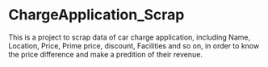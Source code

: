 # ChargeApplication_Scrap
This is a project to scrap data of car charge application, including Name, Location, Price, Prime price, discount, Facilities and so on, in order to know the price difference and make a predition of their revenue.
